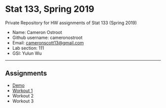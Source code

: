 # Stat 133, Spring 2019

Private Repository for HW assignments of Stat 133 (Spring 2019)

- Name: Cameron Ostroot
- Github username: cameronostroot
- Email: cameronscott13@gmail.com
- Lab section: 111
- GSI: Yulun Wu

-----

## Assignments

- [Demo](demo)
- [Workout 1](workout1)
- Workout 2
- Workout 3



